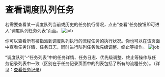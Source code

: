 # 查看调度队列任务
若需要查看某一调度队列当前或历史的任务执行情况，点击“查看”任务按钮即可进入“调度队列任务列表”页面。
![job](https://docimages.blob.core.chinacloudapi.cn/images/Console/queue/V3queue7.png)

你可以查看所有被指派到调度队列执行的流程任务的执行状况。你也可以在该页面中查看任务详情、任务日志，同时进行队列任务优先级调整、终止等操作。
![job](https://docimages.blob.core.chinacloudapi.cn/images/Console/queue/V3queue8.png)

“调度队列”-“任务列表”中的任务详情、任务日志、优先级调整、终止等操作与任务记录列表中一致（区别在于任务记录页面中的列表包括了所有的流程任务）。（详见：[查看任务记录](./../job/manageJob.md))